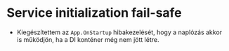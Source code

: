 # Service initialization fail-safe
- Kiegészítettem az `App.OnStartup` hibakezelését, hogy a naplózás akkor is működjön, ha a DI konténer még nem jött létre.
